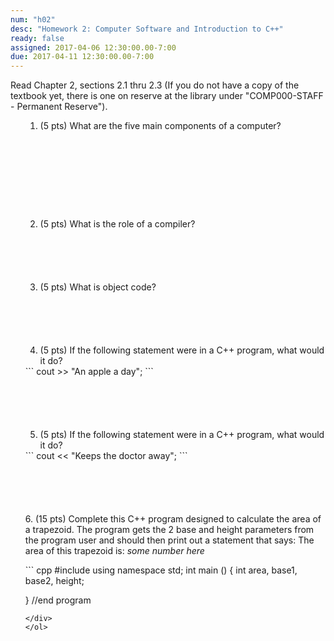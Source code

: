 ```yaml
---
num: "h02"
desc: "Homework 2: Computer Software and Introduction to C++"
ready: false
assigned: 2017-04-06 12:30:00.00-7:00
due: 2017-04-11 12:30:00.00-7:00
---
```

Read Chapter 2, sections 2.1 thru 2.3   (If you do not have a copy of the textbook yet, there is one on reserve at the library under "COMP000-STAFF - Permanent Reserve").

<ol markdown="1">

1.	(5 pts) What are the five main components of a computer?
  <div style="margin-bottom:10em"></div>

2.	(5 pts) What is the role of a compiler?
  <div style="margin-bottom:6em"></div>

3.	(5 pts) What is object code?
  <div style="margin-bottom:6em"></div>

4.	(5 pts) If the following statement were in a C++ program, what would it do?  

<div markdown="1">
```
cout >> "An apple a day";
```
</div>
  <div style="margin-bottom:6em"></div>

5.	(5 pts) If the following statement were in a C++ program, what would it do?

<div markdown="1">
```
cout << "Keeps the doctor away";
```
</div>
  <div style="margin-bottom:6em"></div>
  
  <div class="pagebreak"></div>
6.	(15 pts) Complete this C++ program designed to calculate the area of a trapezoid. The program gets the 2 base and height parameters from the program user and should then print out a statement that says: The area of this trapezoid is: <i>some number here</i>
  <div style="margin-bottom:1em"></div>

<div markdown="1">
``` cpp
#include <iostream>
using namespace std;
int main () 
{
	int area, base1, base2, height;

























} //end program
```
</div>
</ol>

